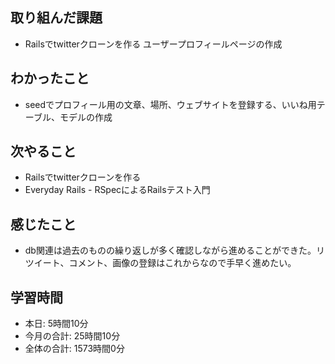 ## 取り組んだ課題
- Railsでtwitterクローンを作る ユーザープロフィールページの作成
## わかったこと
- seedでプロフィール用の文章、場所、ウェブサイトを登録する、いいね用テーブル、モデルの作成
## 次やること
- Railsでtwitterクローンを作る
- Everyday Rails - RSpecによるRailsテスト入門
## 感じたこと
- db関連は過去のものの繰り返しが多く確認しながら進めることができた。リツイート、コメント、画像の登録はこれからなので手早く進めたい。
## 学習時間
- 本日: 5時間10分
- 今月の合計: 25時間10分
- 全体の合計: 1573時間0分

